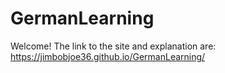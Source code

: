 # GermanLearning
Welcome! The link to the site and explanation are: https://jimbobjoe36.github.io/GermanLearning/
